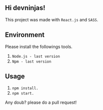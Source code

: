 ## Hi devninjas!

This project was made with `React.js` and `SASS`.

## Environment

Please install the followings tools.

1. `Node.js - last version`
2. `Npm - last version`


## Usage
1. `npm install.`
2. `npm start.`

Any doub? please do a pull request!
